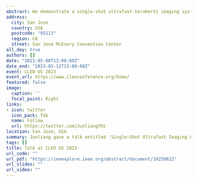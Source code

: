 ```yaml
---
abstract: We demonstrate a single-shot ultrafast terahertz imaging system, by multiplexing an optical probe beam in both the time and spatial-frequency domains, which can capture multiple frames of an optically-opaque transient scene with sub-picosecond temporal resolutions.
address:
  city: San Jose
  country: USA
  postcode: "95113"
  region: CA
  street: San Jose McEnery Convention Center
all_day: true
authors: []
date: "2023-05-08T13:00:00Z"
date_end: "2023-05-12T15:00:00Z"
event: CLEO US 2023
event_url: https://www.cleoconference.org/home/
featured: false
image:
  caption: ''
  focal_point: Right
links:
- icon: twitter
  icon_pack: fab
  name: Follow
  url: https://twitter.com/JunliangTHz
location: San Jose, USA
summary: Junliang gave a talk entitled 'Single-Shot Ultrafast Imaging With Terahertz Radiation' in the 'THz Imaging' session of CLEO 2023.
tags: []
title: Talk at CLEO US 2023
url_code: ""
url_pdf: "https://ieeexplore.ieee.org/abstract/document/10259822"
url_slides: ""
url_video: ""
---
```



